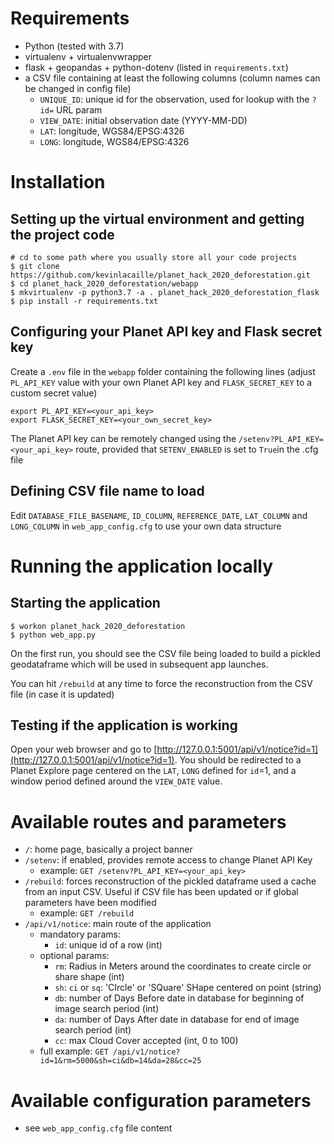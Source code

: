# Requirements

* Python (tested with 3.7)
* virtualenv + virtualenvwrapper
* flask + geopandas + python-dotenv (listed in `requirements.txt`)
* a CSV file containing at least the following columns (column names can be changed in config file)
    * `UNIQUE_ID`: unique id for the observation, used for lookup with the `?id=` URL param
    * `VIEW_DATE`: initial observation date (YYYY-MM-DD)
    * `LAT`: longitude, WGS84/EPSG:4326
    * `LONG`: longitude, WGS84/EPSG:4326

# Installation

## Setting up the virtual environment and getting the project code

```
# cd to some path where you usually store all your code projects
$ git clone https://github.com/kevinlacaille/planet_hack_2020_deforestation.git
$ cd planet_hack_2020_deforestation/webapp
$ mkvirtualenv -p python3.7 -a . planet_hack_2020_deforestation_flask
$ pip install -r requirements.txt
```

## Configuring your Planet API key and Flask secret key

Create a `.env` file in the `webapp` folder containing the following lines (adjust `PL_API_KEY` value with your own Planet API key and `FLASK_SECRET_KEY` to a custom secret value)

```
export PL_API_KEY=<your_api_key>
export FLASK_SECRET_KEY=<your_own_secret_key>
```

The Planet API key can be remotely changed using the `/setenv?PL_API_KEY=<your_api_key>` route, provided that `SETENV_ENABLED` is set to `True`in the .cfg file

## Defining CSV file name to load

Edit `DATABASE_FILE_BASENAME`, `ID_COLUMN`, `REFERENCE_DATE`, `LAT_COLUMN` and `LONG_COLUMN` in `web_app_config.cfg` to use your own data structure

# Running the application locally

## Starting the application

```
$ workon planet_hack_2020_deforestation
$ python web_app.py
```

On the first run, you should see the CSV file being loaded to build a pickled geodataframe which will be used in subsequent app launches.

You can hit `/rebuild` at any time to force the reconstruction from the CSV file (in case it is updated)

## Testing if the application is working

Open your web browser and go to [http://127.0.0.1:5001/api/v1/notice?id=1](http://127.0.0.1:5001/api/v1/notice?id=1). You should be redirected to a Planet Explore page centered on the `LAT`, `LONG` defined for `id`=1, and a window period defined around the `VIEW_DATE` value. 

# Available routes and parameters

* `/`: home page, basically a project banner
* `/setenv`: if enabled, provides remote access to change Planet API Key
    * example: `GET /setenv?PL_API_KEY=<your_api_key>`
* `/rebuild`: forces reconstruction of the pickled dataframe used a cache from an input CSV. Useful if CSV file has been updated or if global parameters have been modified
    * example: `GET /rebuild`
* `/api/v1/notice`: main route of the application
    * mandatory params:
        - `id`: unique id of a row (int)
    * optional params:
        - `rm`: Radius in Meters around the coordinates to create circle or share shape (int)
        - `sh`: `ci` or `sq`: 'CIrcle' or 'SQuare' SHape centered on point (string)
        - `db`: number of Days Before date in database for beginning of image search period (int)
        - `da`: number of Days After date in database for end of image search period (int)
        - `cc`: max Cloud Cover accepted (int, 0 to 100)
    * full example: `GET /api/v1/notice?id=1&rm=5000&sh=ci&db=14&da=28&cc=25`

# Available configuration parameters

* see `web_app_config.cfg` file content
